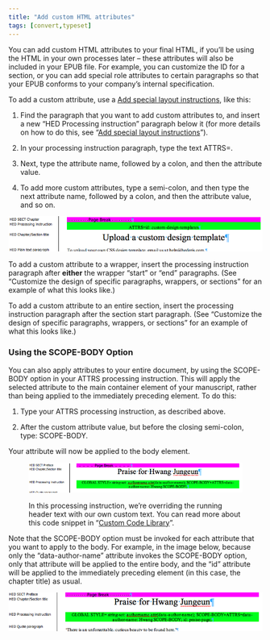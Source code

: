 ```yaml
---
title: "Add custom HTML attributes"
tags: [convert,typeset]
---
```

 
<html><body><section data-type="appendix" class="hsecappendix" data-hederis-type="hsecappendix" id="custom-attributes" data-pi-attrs="id: custom-attributes; data-tags: convert,typeset;" role="doc-appendix" data-tags="convert,typeset" data-author-name=" " data-book-title=" " title="Add custom HTML attributes"><p class="hblkp" data-hederis-type="hblkp" id="poUrcSI1q">You can add custom HTML attributes to your final HTML, if you&#8217;ll be using the HTML in your own processes later &#8211; these attributes will also be included in your EPUB file. For example, you can customize the ID for a section, or you can add special role attributes to certain paragraphs so that your EPUB conforms to your company&#8217;s internal specification.</p><p class="hblkp" data-hederis-type="hblkp" id="phcozTaXA">To add a custom attribute, use a <a href="{% link _docs/custom-design.md %}" data-hederis-type="hspana" id="p7vmn07eK"><span class="Hyperlink" data-hederis-type="hspnspan" id="pUK0iXJ2j">Add special layout instructions</span></a>, like this:</p><ol class="hwprnumlist" data-hederis-type="hwprnumlist" id="pGyIyYYjb"><li class="hblkoli" data-hederis-type="hblkoli" id="liq8rqkjoD"><p class="hblkoli" data-hederis-type="hblklip" id="pVbA6vapR">Find the paragraph that you want to add custom attributes to, and insert a new &#8220;HED Processing instruction&#8221; paragraph below it (for more details on how to do this, see &#8220;<a href="{% link _docs/custom-design.md %}" data-hederis-type="hspana" id="pRXmhGOTv"><span class="Hyperlink" data-hederis-type="hspnspan" id="p2w6CAm31">Add special layout instructions</span></a>&#8221;).</p></li><li class="hblkoli" data-hederis-type="hblkoli" id="lipAWupt0n"><p class="hblkoli" data-hederis-type="hblklip" id="pGYa7lxIn">In your processing instruction paragraph, type the text ATTRS=.</p></li><li class="hblkoli" data-hederis-type="hblkoli" id="liDvPfnVWT"><p class="hblkoli" data-hederis-type="hblklip" id="p9INyUKSi">Next, type the attribute name, followed by a colon, and then the attribute value.</p></li><li class="hblkoli" data-hederis-type="hblkoli" id="livafXbxUv"><p class="hblkoli" data-hederis-type="hblklip" id="p9hNizyYv">To add more custom attributes, type a semi-colon, and then type the next attribute name, followed by a colon, and then the attribute value, and so on.</p></li></ol><img data-hederis-type="hblkimg" class="hblkimg" id="pBJ9VAakv" src="/images/customattrs.png" data-img-src="/images/customattrs.png"/><p class="hblkp" data-hederis-type="hblkp" id="p6ol51roM">To add a custom attribute to a wrapper, insert the processing instruction paragraph after <strong data-hederis-type="hspanstrong" id="pn8Wi4iyk">either</strong> the wrapper &#8220;start&#8221; or &#8220;end&#8221; paragraphs. (See &#8220;Customize the design of specific paragraphs, wrappers, or sections&#8221; for an example of what this looks like.)</p><p class="hblkp" data-hederis-type="hblkp" id="pq7Wh8f3o">To add a custom attribute to an entire section, insert the processing instruction paragraph after the section start paragraph. (See &#8220;Customize the design of specific paragraphs, wrappers, or sections&#8221; for an example of what this looks like.)</p><section class="hwprsubsection" data-hederis-type="hwprsubsection" id="p86twjWFD" data-type="subsection" title="Using the SCOPE-BODY Option"><h1 data-hederis-type="hblktitle" class="hblktitle" id="puuY1p8OK">Using the SCOPE-BODY Option</h1><p class="hblkp" data-hederis-type="hblkp" id="pqzngfnYB">You can also apply attributes to your entire document, by using the SCOPE-BODY option in your ATTRS processing instruction. This will apply the selected attribute to the main container element of your manuscript, rather than being applied to the immediately preceding element. To do this:</p><ol class="hwprnumlist" data-hederis-type="hwprnumlist" id="pcnOH35cl"><li class="hblkoli" data-hederis-type="hblkoli" id="liD2cQYk8E"><p class="hblkoli" data-hederis-type="hblklip" id="pK0pKu9bY">Type your ATTRS processing instruction, as described above.</p></li><li class="hblkoli" data-hederis-type="hblkoli" id="lidUxUEKU3"><p class="hblkoli" data-hederis-type="hblklip" id="p6WbGAt8v">After the custom attribute value, but before the closing semi-colon, type: SCOPE-BODY.</p></li></ol><p class="hblkp" data-hederis-type="hblkp" id="pvfl46s5l">Your attribute will now be applied to the body element. </p><figure class="hwprfig" data-hederis-type="hwprfig" id="pSD143kBL"><img data-hederis-type="hblkimg" class="hblkimg" id="ppxtVt16k" src="/images/globalscopebody.png" data-img-src="/images/globalscopebody.png"/><p class="hblkcaption" data-hederis-type="hblkcaption" id="pKDFRYCsg">In this processing instruction, we&#8217;re overriding the running header text with our own custom text. You can read more about this code snippet in &#8220;<a href="{% link _docs/custom-style-library.md %}" data-hederis-type="hspana" id="pRMqFLHU1"><span class="Hyperlink" data-hederis-type="hspnspan" id="pRoituORL">Custom Code Library</span></a>&#8221;.</p></figure><p class="hblkp" data-hederis-type="hblkp" id="pfNOjkhLw">Note that the SCOPE-BODY option must be invoked for each attribute that you want to apply to the body. For example, in the image below, because only the &#8220;data-author-name&#8221; attribute invokes the SCOPE-BODY option, only that attribute will be applied to the entire body, and the &#8220;id&#8221; attribute will be applied to the immediately preceding element (in this case, the chapter title) as usual.</p><img data-hederis-type="hblkimg" class="hblkimg" id="psOSU4Hc3" src="/images/attrscopebody.png" data-img-src="/images/attrscopebody.png"/></section></section></body></html>

